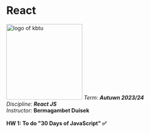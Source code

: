 # React
<img src = "https://user-images.githubusercontent.com/84507955/214804964-5e311963-c7f0-43cd-a577-69629017c3e3.png" alt = "logo of kbtu" width = "200">
<em>Term: <strong>Autuwn 2023/24</strong></em><br>
<em>Discipline: <strong>React JS</strong></em><br>
<em>Instructor: </em> <strong>Bermagambet Duisek</strong><br>
<br>
<strong>HW 1: To do "30 Days of JavaScript" ✅</strong><br>
